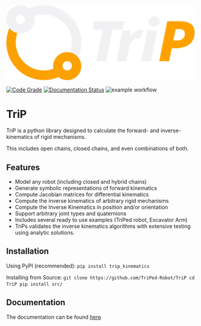 ![trip_logo](docs/source/trip_logo_dark.png)

[![Code Grade](https://www.code-inspector.com/project/29339/score/svg)](https://frontend.code-inspector.com/project/29339/dashboard)
[![Documentation Status](https://readthedocs.org/projects/trip-kinematics/badge/?version=main)](https://trip-kinematics.readthedocs.io/en/main/?badge=main)
![example workflow](https://github.com/TriPed-Robot/TriP/actions/workflows/python-package.yml//badge.svg)
# TriP
TriP is a python library designed to calculate the forward- and inverse-kinematics of rigid mechanisms.

This includes open chains, closed chains, and even combinations of both.



## Features

- Model any robot (including closed and hybrid chains)
- Generate symbolic representations of forward kinematics
- Compute Jacobian matrices for differential kinematics
- Compute the inverse kinematics of arbitrary rigid mechanisms
- Compute the Inverse Kinematics in position and/or orientation 
- Support arbitrary joint types and quaternions
- Includes several ready to use examples (TriPed robot, Excavator Arm)
- TriPs validates the inverse kinematics algorithms with extensive testing using analytic solutions.

## Installation

Using PyPI (recommended):
`
pip install trip_kinematics
`

Installing from Source:
`
git clone https://github.com/TriPed-Robot/TriP
cd TriP
pip install src/
`

## Documentation
The documentation can be found [here](https://trip-kinematics.readthedocs.io/en/main/)


 
